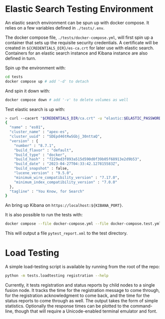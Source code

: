 # Elastic Search Testing Environment

An elastic search environment can be spun up with docker compose. It relies on a few variables
defined in `./tests/.env`.

The docker compose file, `./tests/docker-compose.yml`, will first spin up a container that sets up
the requisite security credentials. A certificate will be created in `${CREDENTIALS_DIR}/es-ca.crt`
for later use with elastic search. Containers for an elastic search instance and Kibana instance are
also defined in turn.

Spin up the environment with:

```bash
cd tests
docker compose up # add '-d' to detach
```

And spin it down with:

```bash
docker compose down # add '-v' to delete volumes as well
```

Test elastic search is up with:

```bash
> curl --cacert "$CREDENTIALS_DIR/ca.crt" -u "elastic:$ELASTIC_PASSWORD" https://localhost:$ES_PORT
{
  "name" : "es01",
  "cluster_name" : "apex-es",
  "cluster_uuid" : "SDEpd46tRwSGbj_30nttaQ",
  "version" : {
    "number" : "8.7.1",
    "build_flavor" : "default",
    "build_type" : "docker",
    "build_hash" : "f229ed3f893a515d590d0f39b05f68913e2d9b53",
    "build_date" : "2023-04-27T04:33:42.127815583Z",
    "build_snapshot" : false,
    "lucene_version" : "9.5.0",
    "minimum_wire_compatibility_version" : "7.17.0",
    "minimum_index_compatibility_version" : "7.0.0"
  },
  "tagline" : "You Know, for Search"
}
```

An bring up Kibana on `https://localhost:${KIBANA_PORT}`.

It is also possible to run the tests with:

```bash
docker compose --file docker-compose.yml --file docker-compose.test.yml run unit-tests
```

This will output a file `pytest_report.xml` to the test directory.

# Load Testing

A simple load-testing script is available by running from the root of the repo:

```bash
python -m tests.loadtesting registration --help
```

Currently, it tests registration and status reports by child nodes to a single fusion node. It
tracks the time for the registration message to come through, for the registration acknowledgment to
come back, and the time for the status reports to come through as well. The output takes the form of
simple statistics. Optionally the response times can be plotted to the command-line, though that
will require a Unicode-enabled terminal emulator and font.
